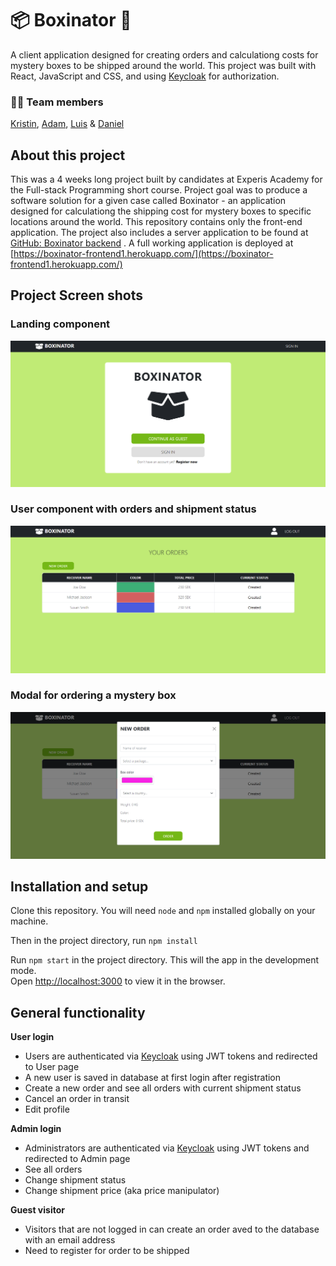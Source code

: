 # :package: Boxinator :postbox:

A client application designed for creating orders and calculationg costs for mystery boxes to be shipped around the world. This project was built with React, JavaScript and CSS, and using [Keycloak](https://www.keycloak.org/) for authorization.

### :woman_technologist: Team members

[Kristin](https://github.com/kikkipedia), [Adam](https://github.com/Adamjohansson123), [Luis](https://github.com/lfgn84) & [Daniel](https://github.com/Dandandumdum)

## About this project

This was a 4 weeks long project built by candidates at Experis Academy for the Full-stack Programming short course. Project goal was to produce a software solution for a given case called Boxinator - an application designed for calculationg the shipping cost for mystery boxes to specific locations around the world. This repository contains only the front-end application. The project also includes a server application to be found at [GitHub: Boxinator backend](https://github.com/kikkipedia/Boxinator-backend) . A full working application is deployed at [https://boxinator-frontend1.herokuapp.com/](https://boxinator-frontend1.herokuapp.com/)

## Project Screen shots

### Landing component
![image](/githubResources/Start.png)

### User component with orders and shipment status
![image](/githubResources/UserHome.png)

### Modal for ordering a mystery box
![image](/githubResources/UserOrderModal.png)

## Installation and setup

Clone this repository. You will need `node` and `npm` installed globally on your machine. 

Then in the project directory, run `npm install`

Run `npm start` in the project directory. This will the app in the development mode.\
Open [http://localhost:3000](http://localhost:3000) to view it in the browser.

## General functionality

**User login**
- Users are authenticated via [Keycloak](https://www.keycloak.org/) using JWT tokens and redirected to User page
- A new user is saved in database at first login after registration
- Create a new order and see all orders with current shipment status
- Cancel an order in transit
- Edit profile

**Admin login**
- Administrators are authenticated via [Keycloak](https://www.keycloak.org/) using JWT tokens and redirected to Admin page
- See all orders
- Change shipment status
- Change shipment price (aka price manipulator)

**Guest visitor**
- Visitors that are not logged in can create an order aved to the database with an email address
- Need to register for order to be shipped
